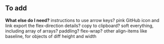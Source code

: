 ## To add

**What else do I need?**
instructions to use arrow keys?
pink GitHub icon and link
export the flex-direction details? copy to clipboard?
soft everything, including array of arrays?
paddling?
flex-wrap? 
other align-items like baseline, for objects of diff height and width